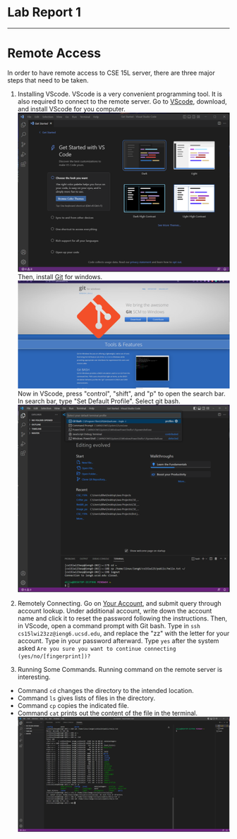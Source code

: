 # Lab Report 1
---
# Remote Access
In order to have remote access to CSE 15L server, there are three major steps that need to be taken. 
1. Installing VScode. 
VScode is a very convenient programming tool. It is also required to connect to the remote server.
Go to [VScode](https://code.visualstudio.com/download), download, and install VScode for you computer. 
![Image](vscode1.png)
Then, install [Git](https://gitforwindows.org/) for windows. 
![Image](Git1.png)
Now in VScode, press "control", "shift", and "p" to open the search bar. 
In search bar, type "Set Default Profile". 
Select git bash.
![Image](Gitbash1.png)

2. Remotely Connecting.
Go on [Your Account](https://sdacs.ucsd.edu/~icc/index.php), and submit query through account lookup.
Under additional account, write down the account name and click it to reset the password following the instructions.
Then, in VScode, open a command prompt with Git bash. 
Type in `ssh cs15lwi23zz@ieng6.ucsd.edu`, and replace the "zz" with the letter for your account. Type in your password afterward. 
Type `yes` after the system asked `Are you sure you want to continue connecting (yes/no/[fingerprint])?`

3. Running Some Commands.
Running command on the remote server is interesting. 
* Command `cd` changes the directory to the intended location.
* Command `ls` gives lists of files in the directory.
* Command `cp` copies the indicated file.
* Command `cat` prints out the content of the file in the terminal.
![Image](RunningCommands.png)



